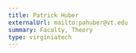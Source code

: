 ```yaml
---
title: Patrick Huber
externalUrl: mailto:pahuber@vt.edu
summary: Faculty, Theory
type: virginiatech
---
```

